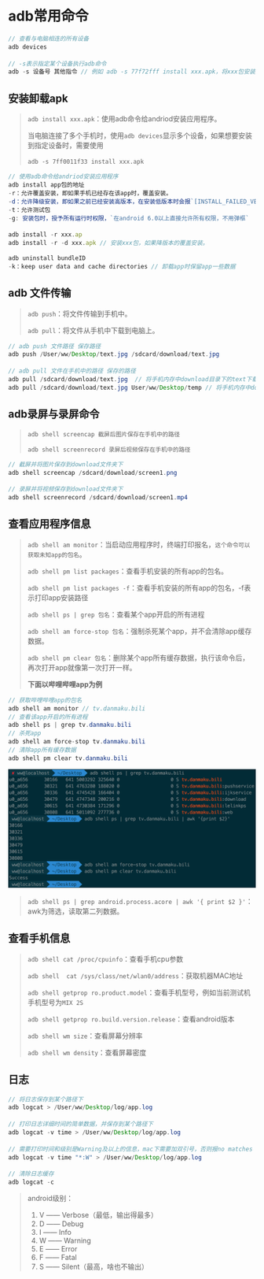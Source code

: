 # adb常用命令

```javascript
// 查看与电脑相连的所有设备
adb devices 

// -s表示指定某个设备执行adb命令
adb -s 设备号 其他指令 // 例如 adb -s 77f72fff install xxx.apk，将xxx包安装到77f72fff设备中。		
```



## 安装卸载apk

> `adb install xxx.apk`：使用adb命令给andriod安装应用程序。
>
> 当电脑连接了多个手机时，使用`adb devices`显示多个设备，如果想要安装到指定设备时，需要使用
>
> `adb -s 7ff0011f33 install xxx.apk`

```javascript
// 使用adb命令给andriod安装应用程序
adb install app包的地址
-r：允许覆盖安装，即如果手机已经存在该app时，覆盖安装。
-d：允许降级安装，即如果之前已经安装高版本，在安装低版本时会报`[INSTALL_FAILED_VERSION_DOWNGRADE]`错误。
-t：允许测试包
-g: 安装包时，授予所有运行时权限，`在android 6.0以上直接允许所有权限，不用弹框`

adb install -r xxx.ap
adb install -r -d xxx.apk // 安装xxx包，如果降版本的覆盖安装。
```

```javascript
adb uninstall bundleID
-k：keep user data and cache directories // 卸载app时保留app一些数据
```

## adb 文件传输

> `adb push`：将文件传输到手机中。
>
> `adb pull`：将文件从手机中下载到电脑上。 

```java
// adb push 文件路径 保存路径
adb push /User/ww/Desktop/text.jpg /sdcard/download/text.jpg

// adb pull 文件在手机中的路径 保存的路径
adb pull /sdcard/download/text.jpg  // 将手机内存中download目录下的text下载到当前所处路径中。
adb pull /sdcard/download/text.jpg User/ww/Desktop/temp // 将手机内存中download目录下的text下载到指定路径中。
```



## adb录屏与录屏命令

> `adb shell screencap 截屏后图片保存在手机中的路径`
>
> `adb shell screenrecord 录屏后视频保存在手机中的路径`

```java
// 截屏并将图片保存到download文件夹下
adb shell screencap /sdcard/download/screen1.png

// 录屏并将视频保存到download文件夹下
adb shell screenrecord /sdcard/download/screen1.mp4
```



## 查看应用程序信息

> `adb shell am monitor`：当启动应用程序时，终端打印报名，`这个命令可以获取未知app的包名`。
>
> `adb shell pm list packages`：查看手机安装的所有app的包名。
>
> `adb shell pm list packages -f`：查看手机安装的所有app的包名，-f表示打印app安装路径
>
> `adb shell ps | grep 包名`：查看某个app开启的所有进程
>
> `adb shell am force-stop 包名`：强制杀死某个app，并不会清除app缓存数据。
>
> `adb shell pm clear 包名`：删除某个app所有缓存数据，执行该命令后，再次打开app就像第一次打开一样。
>
> **下面以哔哩哔哩app为例**

```java
// 获取哔哩哔哩app的包名
adb shell am monitor // tv.danmaku.bili
// 查看该app开启的所有进程
adb shell ps | grep tv.danmaku.bili
// 杀死app
adb shell am force-stop tv.danmaku.bili
// 清除app所有缓存数据
adb shell pm clear tv.danmaku.bili

```

![image-20210505235729383](media/001-adb常用命令/image-20210505235729383.png)

> `adb shell ps | grep android.process.acore | awk '{ print $2 }'`：awk为筛选，读取第二列数据。

## 查看手机信息

> `adb shell cat /proc/cpuinfo`：查看手机cpu参数
>
> `adb shell  cat /sys/class/net/wlan0/address`：获取机器MAC地址
>
> `adb shell getprop ro.product.model`：查看手机型号，例如当前测试机手机型号为`MIX 2S`
>
> `adb shell getprop ro.build.version.release`：查看android版本
>
> `adb shell wm size`：查看屏幕分辨率
>
> `adb shell wm density`：查看屏幕密度



## 日志

```java
// 将日志保存到某个路径下
adb logcat > /User/ww/Desktop/log/app.log

// 打印日志详细时间的简单数据，并保存到某个路径下
adb logcat -v time > /User/ww/Desktop/log/app.log

// 需要打印时间和级别是Warning及以上的信息，mac下需要加双引号，否则报no matches found: *:W的错误。
adb logcat -v time "*:W" > /User/ww/Desktop/log/app.log
  
// 清除日志缓存
adb logcat -c
```

> android级别：
>
> 1. V —— Verbose（最低，输出得最多）
> 2.  D —— Debug
> 3.  I —— Info
> 4.  W —— Warning
> 5.  E —— Error 
> 6. F —— Fatal 
> 7. S —— Silent（最高，啥也不输出）

